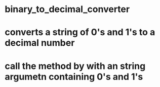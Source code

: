 # binary_to_decimal_converter
# converts a string of 0's and 1's to a decimal number
# call the method by with an string argumetn containing 0's and 1's
